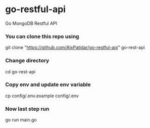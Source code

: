# go-restful-api
Go MongoDB Restful API

### You can clone this repo using 
git clone "https://github.com/AlxPatidar/go-restful-api" go-rest-api

### Change directory
cd go-rest-api
### Copy env and update env variable
cp config/.env.example config/.env

### Now last step run
go run main.go
